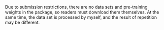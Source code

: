 Due to submission restrictions, there are no data sets and pre-training weights in the package, so readers must download them themselves. At the same time, the data set is processed by myself, and the result of repetition may be different.

